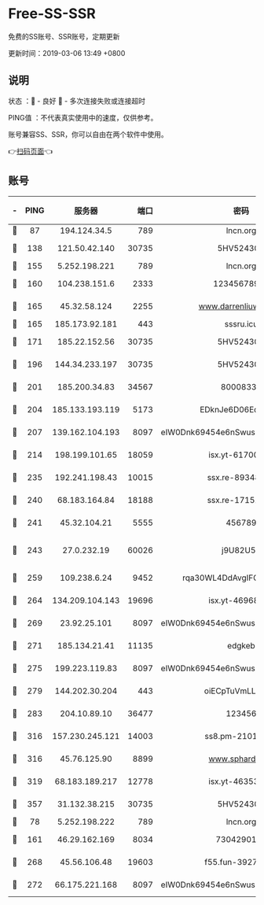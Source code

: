 # Free-SS-SSR

免费的SS账号、SSR账号，定期更新

更新时间：2019-03-06 13:49 +0800

## 说明

状态     ：🙂 - 良好 🙁 - 多次连接失败或连接超时

PING值   ：不代表真实使用中的速度，仅供参考。

账号兼容SS、SSR，你可以自由在两个软件中使用。

👉[扫码页面](https://liesauer.github.io/free-ss-ssr.github.io/)👈

## 账号

|-|PING|服务器|端口|密码|加密方式|区域|
|:----:|:----:|:-----:|-----:|:----:|:----:|:----:|
|🙂|87|194.124.34.5|789|lncn.org|rc4|JP|
|🙂|138|121.50.42.140|30735|5HV52430C|aes-256-cfb|JP|
|🙂|155|5.252.198.221|789|lncn.org|rc4|JP|
|🙂|160|104.238.151.6|2333|12345678900|aes-256-cfb|JP|
|🙂|165|45.32.58.124|2255|www.darrenliuwei.com|aes-256-cfb|JP|
|🙂|165|185.173.92.181|443|sssru.icu|rc4-md5|RU|
|🙂|171|185.22.152.56|30735|5HV52430C|aes-256-cfb|RU|
|🙂|196|144.34.233.197|30735|5HV52430C|aes-256-cfb|US|
|🙂|201|185.200.34.83|34567|80008331|aes-256-cfb|US|
|🙂|204|185.133.193.119|5173|EDknJe6D06EoWDaw|aes-256-cfb|US|
|🙂|207|139.162.104.193|8097|eIW0Dnk69454e6nSwuspv9DmS201tQ0D|aes-256-cfb|JP|
|🙂|214|198.199.101.65|18059|isx.yt-61700807|aes-256-cfb|US|
|🙂|235|192.241.198.43|10015|ssx.re-89348250|aes-256-cfb|US|
|🙂|240|68.183.164.84|18188|ssx.re-17151822|aes-256-cfb|US|
|🙂|241|45.32.104.21|5555|456789|aes-256-cfb|SG|
|🙂|243|27.0.232.19|60026|j9U82U53|xchacha20-ietf-poly1305|HK|
|🙂|259|109.238.6.24|9452|rqa30WL4DdAvgIFG6Fs3znzTa|aes-256-cfb|FR|
|🙂|264|134.209.104.143|19696|isx.yt-46968452|aes-256-cfb|SG|
|🙂|269|23.92.25.101|8097|eIW0Dnk69454e6nSwuspv9DmS201tQ0D|aes-256-cfb|US|
|🙂|271|185.134.21.41|11135|edgkeb|aes-256-cfb|GB|
|🙂|275|199.223.119.83|8097|eIW0Dnk69454e6nSwuspv9DmS201tQ0D|aes-256-cfb|US|
|🙂|279|144.202.30.204|443|oiECpTuVmLLxk4Ts|aes-256-cfb|US|
|🙂|283|204.10.89.10|36477|123456|aes-256-cfb|US|
|🙂|316|157.230.245.121|14003|ss8.pm-21010216|aes-256-cfb|SG|
|🙂|316|45.76.125.90|8899|www.sphard.com|aes-256-cfb|JP|
|🙂|319|68.183.189.217|12778|isx.yt-46353039|aes-256-cfb|SG|
|🙂|357|31.132.38.215|30735|5HV52430C|aes-256-cfb|US|
|🙂|78|5.252.198.222|789|lncn.org|rc4|JP|
|🙂|161|46.29.162.169|8034|7304290167|aes-256-cfb|RU|
|🙂|268|45.56.106.48|19603|f55.fun-39271360|aes-256-cfb|US|
|🙂|272|66.175.221.168|8097|eIW0Dnk69454e6nSwuspv9DmS201tQ0D|aes-256-cfb|US|
